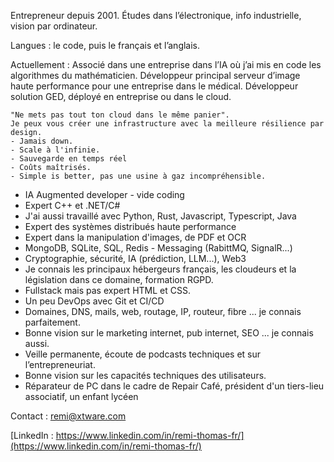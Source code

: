 Entrepreneur depuis 2001. Études dans l’électronique, info industrielle, vision par ordinateur.

Langues : le code, puis le français et l’anglais.

Actuellement :
Associé dans une entreprise dans l’IA où j’ai mis en code les algorithmes du mathématicien.
Développeur principal serveur d’image haute performance pour une entreprise dans le médical.
Développeur solution GED, déployé en entreprise ou dans le cloud.

```
"Ne mets pas tout ton cloud dans le même panier".
Je peux vous créer une infrastructure avec la meilleure résilience par design.
- Jamais down.
- Scale à l'infinie.
- Sauvegarde en temps réel
- Coûts maîtrisés.
- Simple is better, pas une usine à gaz incompréhensible.
```
- IA Augmented developer - vide coding
- Expert C++ et .NET/C#
- J'ai aussi travaillé avec Python, Rust, Javascript, Typescript, Java
- Expert des systèmes distribués haute performance
- Expert dans la manipulation d'images, de PDF et OCR
- MongoDB, SQLite, SQL, Redis - Messaging (RabittMQ, SignalR...)
- Cryptographie, sécurité, IA (prédiction, LLM...), Web3
- Je connais les principaux hébergeurs français, les cloudeurs et la législation dans ce domaine, formation RGPD.
- Fullstack mais pas expert HTML et CSS.
- Un peu DevOps avec Git et CI/CD
- Domaines, DNS, mails, web, routage, IP, routeur, fibre ... je connais parfaitement.
- Bonne vision sur le marketing internet, pub internet, SEO ... je connais aussi.
- Veille permanente, écoute de podcasts techniques et sur l’entrepreneuriat.
- Bonne vision sur les capacités techniques des utilisateurs.
- Réparateur de PC dans le cadre de Repair Café, président d'un tiers-lieu associatif, un enfant lycéen

Contact : remi@xtware.com

[LinkedIn : https://www.linkedin.com/in/remi-thomas-fr/](https://www.linkedin.com/in/remi-thomas-fr/)
  
<!--
**iso8859/iso8859** is a ✨ _special_ ✨ repository because its `README.md` (this file) appears on your GitHub profile.

Here are some ideas to get you started:

- 🔭 I’m currently working on ...
- 🌱 I’m currently learning ...
- 👯 I’m looking to collaborate on ...
- 🤔 I’m looking for help with ...
- 💬 Ask me about ...
- 📫 How to reach me: ...
- 😄 Pronouns: ...
- ⚡ Fun fact: ...
-->
